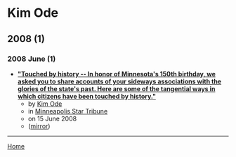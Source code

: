 # Kim Ode

## 2008 (1)

### 2008 June (1)

 - [**"Touched by history -- In honor of Minnesota's 150th birthday, we asked you to share accounts of your sideways associations with the glories of the state's past. Here are some of the tangential ways in which citizens have been touched by history."**](https://www.startribune.com/touched-by-history/19926609/)
    - by [Kim Ode](../../authors/kim-ode/index.md)
    - in [Minneapolis Star Tribune](../../publications/k-o/minneapolis-star-tribune/index.md)
    - on 15 June 2008
    - ([mirror](https://web.archive.org/web/*/https://www.startribune.com/touched-by-history/19926609/))

----

[Home](../index.md)
